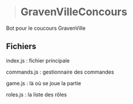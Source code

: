 ># GravenVilleConcours
Bot pour le coucours GravenVille

## Fichiers

index.js : fichier principale

commands.js : gestionnaire des commandes

game.js : là où se joue la partie

roles.js : la liste des rôles
